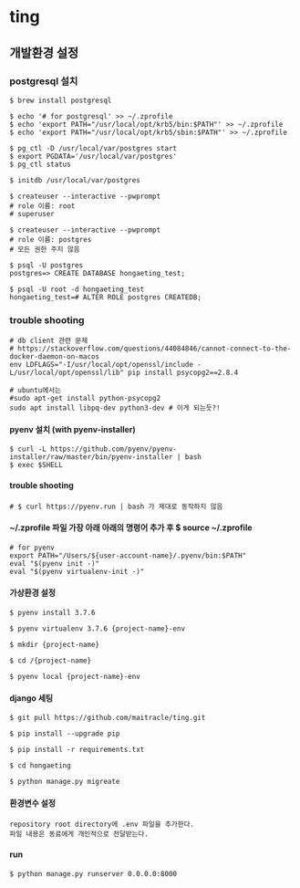 # ting


## 개발환경 설정
### postgresql 설치
```
$ brew install postgresql

$ echo '# for postgresql' >> ~/.zprofile
$ echo 'export PATH="/usr/local/opt/krb5/bin:$PATH"' >> ~/.zprofile
$ echo 'export PATH="/usr/local/opt/krb5/sbin:$PATH"' >> ~/.zprofile

$ pg_ctl -D /usr/local/var/postgres start
$ export PGDATA='/usr/local/var/postgres'
$ pg_ctl status

$ initdb /usr/local/var/postgres

$ createuser --interactive --pwprompt
# role 이름: root
# superuser

$ createuser --interactive --pwprompt
# role 이름: postgres
# 모든 권한 주지 않음

$ psql -U postgres
postgres=> CREATE DATABASE hongaeting_test;

$ psql -U root -d hongaeting_test
hongaeting_test=# ALTER ROLE postgres CREATEDB;

```

### trouble shooting
```
# db client 관련 문제
# https://stackoverflow.com/questions/44084846/cannot-connect-to-the-docker-daemon-on-macos
env LDFLAGS="-I/usr/local/opt/openssl/include -L/usr/local/opt/openssl/lib" pip install psycopg2==2.8.4

# ubuntu에서는
#sudo apt-get install python-psycopg2
sudo apt install libpq-dev python3-dev # 이게 되는듯?!
```

#### pyenv 설치 (with pyenv-installer)
```
$ curl -L https://github.com/pyenv/pyenv-installer/raw/master/bin/pyenv-installer | bash
$ exec $SHELL
```

#### trouble shooting
```
# $ curl https://pyenv.run | bash 가 제대로 동작하지 않음
```

#### ~/.zprofile 파일 가장 아래 아래의 명령어 추가 후 $ source ~/.zprofile
```
# for pyenv
export PATH="/Users/${user-account-name}/.pyenv/bin:$PATH"
eval "$(pyenv init -)"
eval "$(pyenv virtualenv-init -)"
```

#### 가상환경 설정
```
$ pyenv install 3.7.6

$ pyenv virtualenv 3.7.6 {project-name}-env

$ mkdir {project-name}

$ cd /{project-name}

$ pyenv local {project-name}-env
```

#### django 세팅 
```
$ git pull https://github.com/maitracle/ting.git

$ pip install --upgrade pip

$ pip install -r requirements.txt

$ cd hongaeting

$ python manage.py migreate
```

#### 환경변수 설정
```
repository root directory에 .env 파일을 추가한다.
파일 내용은 동료에게 개인적으로 전달받는다.
```

#### run
```
$ python manage.py runserver 0.0.0.0:8000
```
